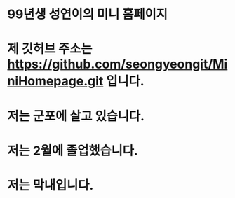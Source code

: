 # 99년생 성연이의 미니 홈페이지
# 제 깃허브 주소는 https://github.com/seongyeongit/MiniHomepage.git 입니다.
# 저는 군포에 살고 있습니다.
# 저는 2월에 졸업했습니다.
# 저는 막내입니다.
